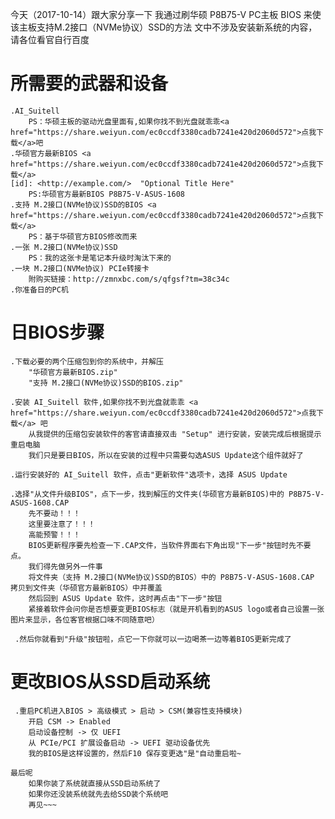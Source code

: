 
今天（2017-10-14）跟大家分享一下
我通过刷华硕 P8B75-V PC主板 BIOS 来使该主板支持M.2接口（NVMe协议）SSD的方法
文中不涉及安装新系统的内容，请各位看官自行百度

# 所需要的武器和设备

    .AI_Suitell 
        PS：华硕主板的驱动光盘里面有,如果你找不到光盘就乖乖<a href="https://share.weiyun.com/ec0ccdf3380cadb7241e420d2060d572">点我下载</a>吧
    .华硕官方最新BIOS <a href="https://share.weiyun.com/ec0ccdf3380cadb7241e420d2060d572">点我下载</a>  
    [id]: <http://example.com/>  "Optional Title Here" 
        PS:华硕官方最新BIOS P8B75-V-ASUS-1608
    .支持 M.2接口(NVMe协议)SSD的BIOS <a href="https://share.weiyun.com/ec0ccdf3380cadb7241e420d2060d572">点我下载</a> 
        PS：基于华硕官方BIOS修改而来
    .一张 M.2接口(NVMe协议)SSD 
        PS：我的这张卡是笔记本升级时淘汰下来的
    .一块 M.2接口(NVMe协议) PCIe转接卡
        附购买链接：http://zmnxbc.com/s/qfgsf?tm=38c34c
    .你准备日的PC机


# 日BIOS步骤

    .下载必要的两个压缩包到你的系统中，并解压
        "华硕官方最新BIOS.zip"
        "支持 M.2接口(NVMe协议)SSD的BIOS.zip"

    .安装 AI_Suitell 软件,如果你找不到光盘就乖乖 <a href="https://share.weiyun.com/ec0ccdf3380cadb7241e420d2060d572">点我下载</a> 吧
        从我提供的压缩包安装软件的客官请直接双击 "Setup" 进行安装，安装完成后根据提示重启电脑
        我们只是要日BIOS，所以在安装的过程中只需要勾选ASUS Update这个组件就好了

    .运行安装好的 AI_Suitell 软件，点击"更新软件"选项卡，选择 ASUS Update

    .选择"从文件升级BIOS"，点下一步，找到解压的文件夹(华硕官方最新BIOS)中的 P8B75-V-ASUS-1608.CAP
        先不要动！！！
        这里要注意了！！！
        高能预警！！！
        BIOS更新程序要先检查一下.CAP文件，当软件界面右下角出现"下一步"按钮时先不要点。
        我们得先做另外一件事
        将文件夹（支持 M.2接口(NVMe协议)SSD的BIOS）中的 P8B75-V-ASUS-1608.CAP 拷贝到文件夹（华硕官方最新BIOS）中并覆盖
        然后回到 ASUS Update 软件，这时再点击"下一步"按钮
        紧接着软件会问你是否想要变更BIOS标志（就是开机看到的ASUS logo或者自己设置一张图片来显示，各位客官根据口味不同随意吧）

     .然后你就看到"升级"按钮啦，点它一下你就可以一边喝茶一边等着BIOS更新完成了

# 更改BIOS从SSD启动系统
     .重启PC机进入BIOS > 高级模式 > 启动 > CSM(兼容性支持模块)
        开启 CSM -> Enabled
        启动设备控制 -> 仅 UEFI
        从 PCIe/PCI 扩展设备启动 -> UEFI 驱动设备优先
        我的BIOS是这样设置的，然后F10 保存变更选"是"自动重启啦~

    最后呢
        如果你装了系统就直接从SSD启动系统了
        如果你还没装系统就先去给SSD装个系统吧
        再见~~~
